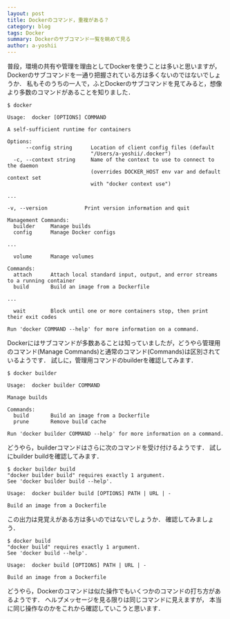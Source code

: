 ```yaml
---
layout: post
title: Dockerのコマンド，重複がある？
category: blog
tags: Docker
summary: Dockerのサブコマンド一覧を眺めて見る
author: a-yoshii
---
```


普段，環境の共有や管理を理由としてDockerを使うことは多いと思いますが，Dockerのサブコマンドを一通り把握されている方は多くないのではないでしょうか．
私もそのうちの一人で，ふとDockerのサブコマンドを見てみると，想像より多数のコマンドがあることを知りました．

```
$ docker

Usage:	docker [OPTIONS] COMMAND

A self-sufficient runtime for containers

Options:
      --config string      Location of client config files (default
                           "/Users/a-yoshii/.docker")
  -c, --context string     Name of the context to use to connect to the daemon
                           (overrides DOCKER_HOST env var and default context set
                           with "docker context use")

...

-v, --version            Print version information and quit

Management Commands:
  builder     Manage builds
  config      Manage Docker configs

...

  volume      Manage volumes

Commands:
  attach      Attach local standard input, output, and error streams to a running container
  build       Build an image from a Dockerfile

...

  wait        Block until one or more containers stop, then print their exit codes

Run 'docker COMMAND --help' for more information on a command.

```

Dockerにはサブコマンドが多数あることは知っていましたが，どうやら管理用のコマンド(Manage Commands)と通常のコマンド(Commands)は区別されているようです．
試しに，管理用コマンドのbuilderを確認してみます．

```
$ docker builder

Usage:	docker builder COMMAND

Manage builds

Commands:
  build       Build an image from a Dockerfile
  prune       Remove build cache

Run 'docker builder COMMAND --help' for more information on a command.
```

どうやら，builderコマンドはさらに次のコマンドを受け付けるようです．
試しにbuilder buildを確認してみます．

```
$ docker builder build
"docker builder build" requires exactly 1 argument.
See 'docker builder build --help'.

Usage:  docker builder build [OPTIONS] PATH | URL | -

Build an image from a Dockerfile
```

この出力は見覚えがある方は多いのではないでしょうか．
確認してみましょう．

```
$ docker build
"docker build" requires exactly 1 argument.
See 'docker build --help'.

Usage:  docker build [OPTIONS] PATH | URL | -

Build an image from a Dockerfile
```

どうやら，Dockerのコマンドは似た操作でもいくつかのコマンドの打ち方があるようです．
ヘルプメッセージを見る限りは同じコマンドに見えますが，
本当に同じ操作なのかをこれから確認していこうと思います．
